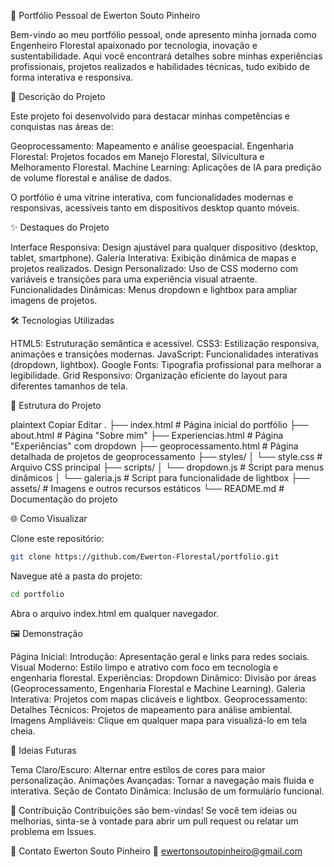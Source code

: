🌳 Portfólio Pessoal de Ewerton Souto Pinheiro

Bem-vindo ao meu portfólio pessoal, onde apresento minha jornada como Engenheiro Florestal apaixonado por tecnologia, inovação e sustentabilidade. 
Aqui você encontrará detalhes sobre minhas experiências profissionais, projetos realizados e habilidades técnicas, tudo exibido de forma interativa e responsiva.

📜 Descrição do Projeto

Este projeto foi desenvolvido para destacar minhas competências e conquistas nas áreas de:

Geoprocessamento: Mapeamento e análise geoespacial.
Engenharia Florestal: Projetos focados em Manejo Florestal, Silvicultura e Melhoramento Florestal.
Machine Learning: Aplicações de IA para predição de volume florestal e análise de dados.

O portfólio é uma vitrine interativa, com funcionalidades modernas e responsivas, acessíveis tanto em dispositivos desktop quanto móveis.

✨ Destaques do Projeto

Interface Responsiva: Design ajustável para qualquer dispositivo (desktop, tablet, smartphone).
Galeria Interativa: Exibição dinâmica de mapas e projetos realizados.
Design Personalizado: Uso de CSS moderno com variáveis e transições para uma experiência visual atraente.
Funcionalidades Dinâmicas: Menus dropdown e lightbox para ampliar imagens de projetos.

🛠️ Tecnologias Utilizadas

HTML5: Estruturação semântica e acessível.
CSS3: Estilização responsiva, animações e transições modernas.
JavaScript: Funcionalidades interativas (dropdown, lightbox).
Google Fonts: Tipografia profissional para melhorar a legibilidade.
Grid Responsivo: Organização eficiente do layout para diferentes tamanhos de tela.

📂 Estrutura do Projeto

plaintext
Copiar
Editar
.
├── index.html          # Página inicial do portfólio
├── about.html          # Página "Sobre mim"
├── Experiencias.html   # Página "Experiências" com dropdown
├── geoprocessamento.html # Página detalhada de projetos de geoprocessamento
├── styles/
│   └── style.css       # Arquivo CSS principal
├── scripts/
│   └── dropdown.js     # Script para menus dinâmicos
│   └── galeria.js      # Script para funcionalidade de lightbox
├── assets/             # Imagens e outros recursos estáticos
└── README.md           # Documentação do projeto

🌐 Como Visualizar

Clone este repositório:
  ```bash
git clone https://github.com/Ewerton-Florestal/portfolio.git
  ```
Navegue até a pasta do projeto:
  ```bash
cd portfolio
  ```
Abra o arquivo index.html em qualquer navegador.

🖼️ Demonstração

Página Inicial:
Introdução: Apresentação geral e links para redes sociais.
Visual Moderno: Estilo limpo e atrativo com foco em tecnologia e engenharia florestal.
Experiências:
Dropdown Dinâmico: Divisão por áreas (Geoprocessamento, Engenharia Florestal e Machine Learning).
Galeria Interativa: Projetos com mapas clicáveis e lightbox.
Geoprocessamento:
Detalhes Técnicos: Projetos de mapeamento para análise ambiental.
Imagens Ampliáveis: Clique em qualquer mapa para visualizá-lo em tela cheia.

🎨 Ideias Futuras

Tema Claro/Escuro: Alternar entre estilos de cores para maior personalização.
Animações Avançadas: Tornar a navegação mais fluida e interativa.
Seção de Contato Dinâmica: Inclusão de um formulário funcional.

🤝 Contribuição
Contribuições são bem-vindas! Se você tem ideias ou melhorias, sinta-se à vontade para abrir um pull request ou relatar um problema em Issues.

📧 Contato
Ewerton Souto Pinheiro
📧 ewertonsoutopinheiro@gmail.com


